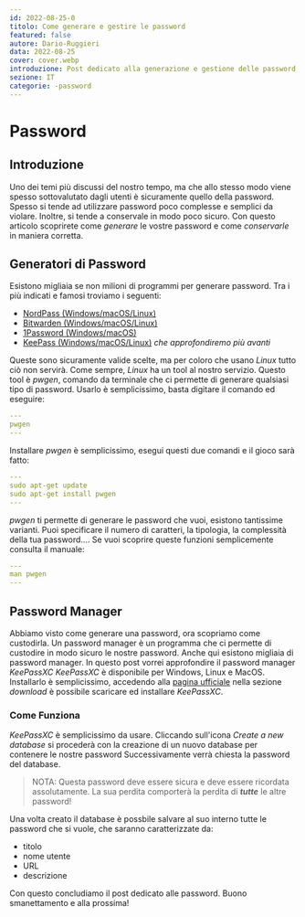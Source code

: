 ```yaml
---
id: 2022-08-25-0
titolo: Come generare e gestire le password
featured: false
autore: Dario-Ruggieri
data: 2022-08-25
cover: cover.webp
introduzione: Post dedicato alla generazione e gestione delle password
sezione: IT
categorie: -password
---
```


# Password

## Introduzione

Uno dei temi più discussi del nostro tempo, ma che allo stesso modo viene spesso sottovalutato dagli utenti è sicuramente quello della password. Spesso si tende ad utilizzare password poco complesse e semplici da violare. Inoltre, si tende a conservale in modo poco sicuro.
Con questo articolo scoprirete come _generare_ le vostre password e come _conservarle_ in maniera corretta.

## Generatori di Password

Esistono migliaia se non milioni di programmi per generare password. Tra i più indicati e famosi troviamo i seguenti:

- [NordPass (Windows/macOS/Linux)](https://nordpass.com/?utm_source=google&utm_medium=cpc&utm_campaign=10508415118&utm_content=103935798197&utm_term=nordpass&gclid=EAIaIQobChMIqpKMzdfi-QIVRpnVCh0_jA5WEAAYASAAEgK88fD_BwE)
- [Bitwarden (Windows/macOS/Linux)](https://bitwarden.com/)
- [1Password (Windows/macOS)](https://1password.com/it/sign-up/?utm_source=google&utm_medium=cpc&utm_campaign=11596051800&utm_content=479150720150&utm_term=1password&gclid=EAIaIQobChMI0f7op9ji-QIVxI1oCR2zUgy3EAAYASAAEgIb2PD_BwE&gclsrc=aw.ds)
- [KeePass (Windows/macOS/Linux)](https://www.keepassx.org/) _che approfondiremo più avanti_

Queste sono sicuramente valide scelte, ma per coloro che usano _Linux_ tutto ciò non servirà. Come sempre, _Linux_ ha un tool al nostro servizio. Questo tool è _pwgen_, comando da terminale che ci permette di generare qualsiasi tipo di password. Usarlo è semplicissimo, basta digitare il comando ed eseguire:

```yaml
---
pwgen
---
```

Installare _pwgen_ è semplicissimo, esegui questi due comandi e il gioco sarà fatto:

```yaml
---
sudo apt-get update
sudo apt-get install pwgen
---
```

_pwgen_ ti permette di generare le password che vuoi, esistono tantissime varianti. Puoi specificare il numero di caratteri, la tipologia, la complessità della tua password....
Se vuoi scoprire queste funzioni semplicemente consulta il manuale:

```yaml
---
man pwgen
---
```

## Password Manager

Abbiamo visto come generare una password, ora scopriamo come custodirla. Un password manager è un programma che ci permette di custodire in modo sicuro le nostre password. Anche qui esistono migliaia di password manager. In questo post vorrei approfondire il password manager _KeePassXC_
_KeePassXC_ è disponibile per Windows, Linux e MacOS. Installarlo è semplicissimo, accedendo alla [pagina ufficiale](https://keepassxc.org/) nella sezione _download_ è possibile scaricare ed installare _KeePassXC_.

### Come Funziona

_KeePassXC_ è semplicissimo da usare. Cliccando sull'icona _Create a new database_ si procederà con la creazione di un nuovo database per contenere le nostre password
Successivamente verrà chiesta la password del database.

> NOTA: Questa password deve essere sicura e deve essere ricordata assolutamente. La sua perdita comporterà la perdita di **_tutte_** le altre password!

Una volta creato il database è possbile salvare al suo interno tutte le password che si vuole, che saranno caratterizzate da:

- titolo
- nome utente
- URL
- descrizione

Con questo concludiamo il post dedicato alle password. Buono smanettamento e alla prossima!
